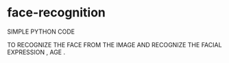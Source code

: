 # face-recognition

SIMPLE PYTHON CODE 

TO RECOGNIZE THE FACE FROM THE IMAGE AND RECOGNIZE THE FACIAL EXPRESSION , AGE .

